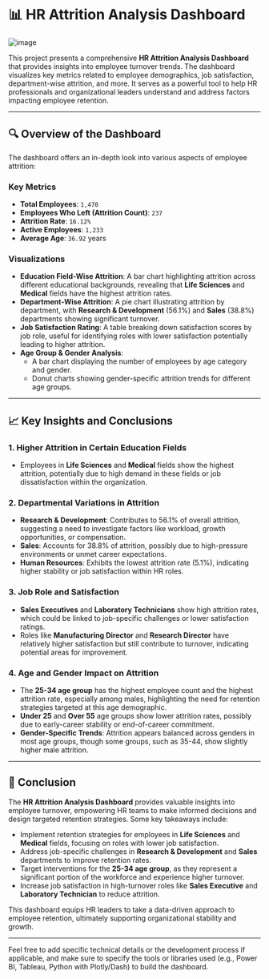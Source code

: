 # 📊 HR Attrition Analysis Dashboard

![image](https://github.com/user-attachments/assets/accfbbed-c53a-4fea-980e-a507a21fcdaa)



This project presents a comprehensive **HR Attrition Analysis Dashboard** that provides insights into employee turnover trends. The dashboard visualizes key metrics related to employee demographics, job satisfaction, department-wise attrition, and more. It serves as a powerful tool to help HR professionals and organizational leaders understand and address factors impacting employee retention.

---

## 🔍 Overview of the Dashboard

The dashboard offers an in-depth look into various aspects of employee attrition:

### Key Metrics
- **Total Employees**: `1,470`
- **Employees Who Left (Attrition Count)**: `237`
- **Attrition Rate**: `16.12%`
- **Active Employees**: `1,233`
- **Average Age**: `36.92` years

### Visualizations
- **Education Field-Wise Attrition**: A bar chart highlighting attrition across different educational backgrounds, revealing that **Life Sciences** and **Medical** fields have the highest attrition rates.
- **Department-Wise Attrition**: A pie chart illustrating attrition by department, with **Research & Development** (56.1%) and **Sales** (38.8%) departments showing significant turnover.
- **Job Satisfaction Rating**: A table breaking down satisfaction scores by job role, useful for identifying roles with lower satisfaction potentially leading to higher attrition.
- **Age Group & Gender Analysis**: 
  - A bar chart displaying the number of employees by age category and gender.
  - Donut charts showing gender-specific attrition trends for different age groups.

---

## 📈 Key Insights and Conclusions

### 1. Higher Attrition in Certain Education Fields
   - Employees in **Life Sciences** and **Medical** fields show the highest attrition, potentially due to high demand in these fields or job dissatisfaction within the organization.

### 2. Departmental Variations in Attrition
   - **Research & Development**: Contributes to 56.1% of overall attrition, suggesting a need to investigate factors like workload, growth opportunities, or compensation.
   - **Sales**: Accounts for 38.8% of attrition, possibly due to high-pressure environments or unmet career expectations.
   - **Human Resources**: Exhibits the lowest attrition rate (5.1%), indicating higher stability or job satisfaction within HR roles.

### 3. Job Role and Satisfaction
   - **Sales Executives** and **Laboratory Technicians** show high attrition rates, which could be linked to job-specific challenges or lower satisfaction ratings.
   - Roles like **Manufacturing Director** and **Research Director** have relatively higher satisfaction but still contribute to turnover, indicating potential areas for improvement.

### 4. Age and Gender Impact on Attrition
   - The **25-34 age group** has the highest employee count and the highest attrition rate, especially among males, highlighting the need for retention strategies targeted at this age demographic.
   - **Under 25** and **Over 55** age groups show lower attrition rates, possibly due to early-career stability or end-of-career commitment.
   - **Gender-Specific Trends**: Attrition appears balanced across genders in most age groups, though some groups, such as 35-44, show slightly higher male attrition.

---

## 📌 Conclusion

The **HR Attrition Analysis Dashboard** provides valuable insights into employee turnover, empowering HR teams to make informed decisions and design targeted retention strategies. Some key takeaways include:

- Implement retention strategies for employees in **Life Sciences** and **Medical** fields, focusing on roles with lower job satisfaction.
- Address job-specific challenges in **Research & Development** and **Sales** departments to improve retention rates.
- Target interventions for the **25-34 age group**, as they represent a significant portion of the workforce and experience higher turnover.
- Increase job satisfaction in high-turnover roles like **Sales Executive** and **Laboratory Technician** to reduce attrition.

This dashboard equips HR leaders to take a data-driven approach to employee retention, ultimately supporting organizational stability and growth.

---

Feel free to add specific technical details or the development process if applicable, and make sure to specify the tools or libraries used (e.g., Power BI, Tableau, Python with Plotly/Dash) to build the dashboard.
